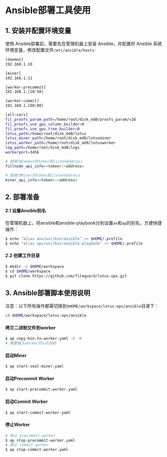 # Ansible部署工具使用

## 1. 安装并配置环境变量
使用 Ansible部署前，需要先在管理机器上安装 Ansible，并配置好 Ansible 系统环境变量，修改配置文件`/etc/ansible/hosts`:

```sh
[daemon]
192.168.1.10

[miner]
192.168.1.11

[worker-precommit]
192.168.1.[20:50]

[worker-commit]
192.168.1.[60:80]

[all:vars]
fil_proofs_param_path=/home/root/disk_md0/proofs_param/v28
fil_proofs_use_gpu_column_builder=0
fil_proofs_use_gpu_tree_builder=0
lotus_path=/home/root/disk_md0/lotus
lotus_miner_path=/home/root/disk_md0/lotusminer
lotus_worker_path=/home/root/disk_md0/lotusworker
log_path=/home/root/disk_md0/logs
workerport=3456

# 替换为Daemon的token和listenAddress
fullnode_api_info=<token>:<address>

# 替换为Miner的token和listenAddress
miner_api_info=<token>:<address>

```

## 2. 部署准备
#### 2.1 设置Ansible别名
在管理机器上，将ansible和ansible-playbook分别设置`an`和`ap`的别名，方便快捷操作：

```sh
$ echo "alias an=/usr/bin/ansible" >> $HOME/.profile
$ echo "alias ap=/usr/bin/ansible-playbook" >> $HOME/.profile
```
#### 2.2 创建工作目录
```sh
$ mkdir -p $HOME/workspace
$ cd $HOME/workspace
$ git clone https://github.com/fileguard/lotus-ops.git
```

## 3. Ansible部署脚本使用说明

注意：以下所有操作都需切换到`$HOME/workspace/lotus-ops/ansible`目录下：
```sh
cd $HOME/workspace/lotus-ops/ansible
```

#### 拷贝二进制文件到worker
```sh
$ ap copy-bin-to-worker.yaml -k -K
# 需要输入worker的ssh密码
```

#### 启动Miner
```sh
$ ap start-seal-miner.yaml
```

#### 启动Precommit Worker
```sh
$ ap start-precommit-worker.yaml
```

#### 启动Commit Worker
```sh
$ ap start-commit-worker.yaml
```

#### 停止Worker
```sh
# 停止 precommit worker
$ ap stop-precommit-worker.yaml
# 停止 commit worker
$ ap stop-commit-worker.yaml
```